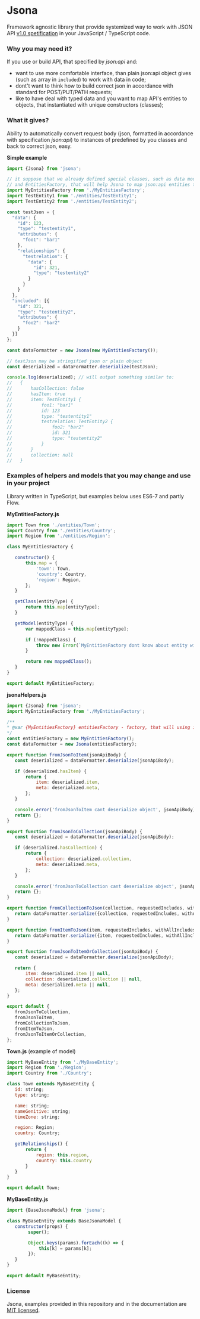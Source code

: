 # Jsona
Framework agnostic library that provide systemized way to work with JSON API [v1.0 spetification](http://jsonapi.org/format/1.0/) in your JavaScript / TypeScript code.

### Why you may need it?

If you use or build API, that specified by *json:api* and:
- want to use more comfortable interface, than plain json:api object gives (such as array in `included`) to work with data in code;
- dont't want to think how to build correct json in accordance with standard for POST/PUT/PATH requests;
- like to have deal with typed data and you want to map API's entities to objects, that instantiated with unique constructors (classes);

### What it gives?

Ability to automatically convert request body (json, formatted in accordance with specification *json:api*) to instances of predefined by you classes and back to correct json, easy.

**Simple example**
```javascript
import {Jsona} from 'jsona';

// it suppose that we already defined special classes, such as data models
// and EntitiesFactory, that will help Jsona to map json:api entities to our data models and back
import MyEntitiesFactory from './MyEntitiesFactory';
import TestEntity1 from './entities/TestEntity1';
import TestEntity2 from './entities/TestEntity2';

const testJson = {
  "data": {
    "id": 123,
    "type": "testentity1",
    "attributes": {
      "foo1": "bar1"
    },
    "relationships": {
      "testrelation": {
        "data": {
          "id": 321,
          "type": "testentity2"
        }
      }
    }
  },
  "included": [{
    "id": 321,
    "type": "testentity2",
    "attributes": {
      "foo2": "bar2"
    }
  }]
};

const dataFormatter = new Jsona(new MyEntitiesFactory());

// testJson may be stringified json or plain object
const deserialized = dataFormatter.deserialize(testJson);

console.log(deserialized); // will output something similar to:
//   {
//       hasCollection: false
//       hasItem: true
//       item: TestEntity1 {
//           foo1: "bar1"
//           id: 123
//           type: "testentity1"
//           testrelation: TestEntity2 {
//               foo2: "bar2"
//               id: 321
//               type: "testentity2"
//           }
//       }
//       collection: null
//   }

```

### Examples of helpers and models that you may change and use in your project
Library written in TypeScript, but examples below uses ES6-7 and partly Flow.

**MyEntitiesFactory.js**
```javascript
import Town from './entities/Town';
import Country from './entities/Country';
import Region from './entities/Region';

class MyEntitiesFactory {

   constructor() {
       this.map = {
           'town': Town,
           'country': Country,
           'region': Region,
       };
   }

   getClass(entityType) {
       return this.map[entityType];
   }

   getModel(entityType) {
       var mappedClass = this.map[entityType];

       if (!mappedClass) {
           throw new Error(`MyEntitiesFactory dont know about entity with type [${entityType}]`);
       }

       return new mappedClass();
   }
}

export default MyEntitiesFactory;
```

**jsonaHelpers.js**
```javascript
import {Jsona} from 'jsona';
import MyEntitiesFactory from './MyEntitiesFactory';

/**
* @var {MyEntitiesFactory} entitiesFactory - factory, that will using in Jsona for instantiate entities for each defined type
*/
const entitiesFactory = new MyEntitiesFactory();
const dataFormatter = new Jsona(entitiesFactory);

export function fromJsonToItem(jsonApiBody) {
   const deserialized = dataFormatter.deserialize(jsonApiBody);

   if (deserialized.hasItem) {
       return {
           item: deserialized.item,
           meta: deserialized.meta,
       };
   }

   console.error('fromJsonToItem cant deserialize object', jsonApiBody);
   return {};
}

export function fromJsonToCollection(jsonApiBody) {
   const deserialized = dataFormatter.deserialize(jsonApiBody);

   if (deserialized.hasCollection) {
       return {
           collection: deserialized.collection,
           meta: deserialized.meta,
       };
   }

   console.error('fromJsonToCollection cant deserialize object', jsonApiBody);
   return {};
}

export function fromCollectionToJson(collection, requestedIncludes, withAllIncludes = false) {
   return dataFormatter.serialize({collection, requestedIncludes, withAllIncludes});
}

export function fromItemToJson(item, requestedIncludes, withAllIncludes = false) {
   return dataFormatter.serialize({item, requestedIncludes, withAllIncludes});
}

export function fromJsonToItemOrCollection(jsonApiBody) {
   const deserialized = dataFormatter.deserialize(jsonApiBody);

   return {
       item: deserialized.item || null,
       collection: deserialized.collection || null,
       meta: deserialized.meta || null,
   };
}

export default {
   fromJsonToCollection,
   fromJsonToItem,
   fromCollectionToJson,
   fromItemToJson,
   fromJsonToItemOrCollection,
};
```

**Town.js** (example of model)
```javascript
import MyBaseEntity from './MyBaseEntity';
import Region from './Region';
import Country from './Country';

class Town extends MyBaseEntity {
   id: string;
   type: string;

   name: string;
   nameGenitive: string;
   timeZone: string;

   region: Region;
   country: Country;

   getRelationships() {
       return {
           region: this.region,
           country: this.country
       }
   }
}

export default Town;
```

**MyBaseEntity.js**
```javascript
import {BaseJsonaModel} from 'jsona';

class MyBaseEntity extends BaseJsonaModel {
   constructor(props) {
        super();

        Object.keys(params).forEach((k) => {
            this[k] = params[k];
        });
   }
}

export default MyBaseEntity;
```

### License
Jsona, examples provided in this repository and in the documentation are [MIT licensed](./LICENSE).